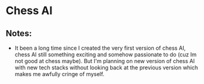 # Chess AI 

## Notes:
- It been a long time since I created the very first version of chess AI, chess AI still something exciting and somehow passionate to do (cuz Im not good at chess maybe). But I'm planning on new version of chess AI with new tech stacks without looking back at the previous version which makes me awfully cringe of myself.